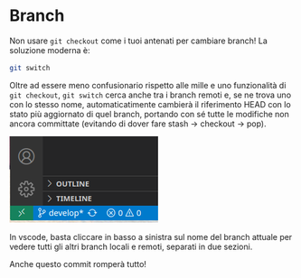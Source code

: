 # Branch

Non usare `git checkout` come i tuoi antenati per cambiare branch! La soluzione moderna è:
```bash
git switch
```

Oltre ad essere meno confusionario rispetto alle mille e uno funzionalità di `git checkout`, `git switch` cerca anche tra i branch remoti e, se ne trova uno con lo stesso nome, automaticatimente cambierà il riferimento HEAD con lo stato più aggiornato di quel branch, portando con sé tutte le modifiche non ancora committate (evitando di dover fare stash -> checkout -> pop).

![alt text](./assets/vscode-branch.png)

In vscode, basta cliccare in basso a sinistra sul nome del branch attuale per vedere tutti gli altri branch locali e remoti, separati in due sezioni.

Anche questo commit romperà tutto!
